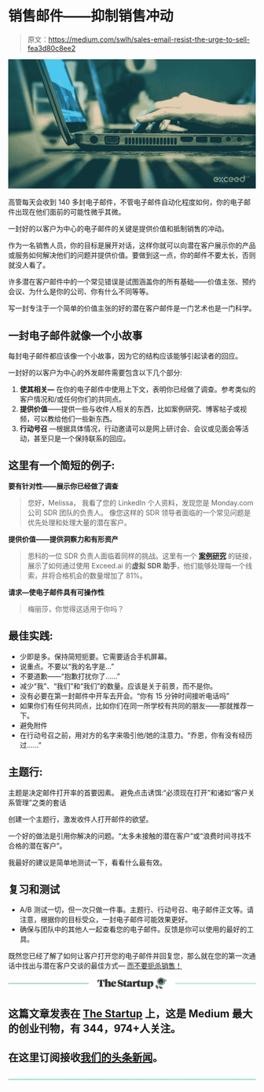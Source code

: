 # 销售邮件——抑制销售冲动

> 原文：<https://medium.com/swlh/sales-email-resist-the-urge-to-sell-fea3d80c8ee2>

![](img/0b7cf8b2186607a3eecdce4132c0dd31.png)

高管每天会收到 140 多封电子邮件，不管电子邮件自动化程度如何，你的电子邮件出现在他们面前的可能性微乎其微。

一封好的以客户为中心的电子邮件的关键是提供价值和抵制销售的冲动。

作为一名销售人员，你的目标是展开对话，这样你就可以向潜在客户展示你的产品或服务如何解决他们的问题并提供价值。要做到这一点，你的邮件不要太长，否则就没人看了。

许多潜在客户邮件中的一个常见错误是试图涵盖你的所有基础——价值主张、预约会议、为什么是你的公司、你有什么不同等等。

写一封专注于一个简单的价值主张的好的潜在客户邮件是一门艺术也是一门科学。

## 一封电子邮件就像一个小故事

每封电子邮件都应该像一个小故事，因为它的结构应该能够引起读者的回应。

一封好的以客户为中心的外发邮件需要包含以下几个部分:

1.  **使其相关—** 在你的电子邮件中使用上下文，表明你已经做了调查。参考类似的客户情况和/或任何你们的共同点。
2.  **提供价值**——提供一些与收件人相关的东西，比如案例研究、博客帖子或视频，可以教给他们一些新东西。
3.  **行动号召** —根据具体情况，行动邀请可以是网上研讨会、会议或见面会等活动，甚至只是一个保持联系的回应。

## **这里有一个简短的例子:**

**要有针对性——展示你已经做了调查**

> 您好，Melissa，
> 我看了您的 LinkedIn 个人资料，发现您是 Monday.com 公司 SDR 团队的负责人。
> 像您这样的 SDR 领导者面临的一个常见问题是优先处理和处理大量的潜在客户。

**提供价值——提供洞察力和有形资产**

> 思科的一位 SDR 负责人面临着同样的挑战。这里有一个 [**案例研究**](https://exceed.ai/product/) 的链接，展示了如何通过使用 Exceed.ai 的**虚拟 SDR 助手**，他们能够处理每一个线索，并将合格机会的数量增加了 81%。

**请求—使电子邮件具有可操作性**

> 梅丽莎，你觉得这适用于你吗？

## **最佳实践:**

*   少即是多。保持简短扼要。它需要适合手机屏幕。
*   说重点。不要以“我的名字是…”
*   不要道歉——“抱歉打扰你了……”
*   减少“我”、“我们”和“我们”的数量。应该是关于前景，而不是你。
*   没有必要在第一封邮件中开车去开会。“你有 15 分钟时间接听电话吗”
*   如果你们有任何共同点，比如你们在同一所学校有共同的朋友——那就推荐一下。
*   避免附件
*   在行动号召之前，用对方的名字来吸引他/她的注意力。“乔恩，你有没有经历过……”

## **主题行:**

主题是决定邮件打开率的首要因素。
避免点击诱饵:“必须现在打开”和诸如“客户关系管理”之类的套话

创建一个主题行，激发收件人打开邮件的欲望。

一个好的做法是引用你解决的问题。“太多未接触的潜在客户”或“浪费时间寻找不合格的潜在客户”。

我最好的建议是简单地测试一下，看看什么最有效。

## **复习和测试**

*   A/B 测试一切，但一次只做一件事。主题行、行动号召、电子邮件正文等。请注意，根据你的目标受众，一封电子邮件可能效果更好。
*   确保与团队中的其他人一起查看您的电子邮件。反馈是你可以使用的最好的工具。

既然您已经了解了如何让客户打开您的电子邮件并回复您，那么就在您的第一次通话中找出与潜在客户交谈的最佳方式— [而不要扼杀销售！](https://exceed.ai/curiosity-does-not-kill-the-sale/)

[![](img/308a8d84fb9b2fab43d66c117fcc4bb4.png)](https://medium.com/swlh)

## 这篇文章发表在 [The Startup](https://medium.com/swlh) 上，这是 Medium 最大的创业刊物，有 344，974+人关注。

## 在这里订阅接收[我们的头条新闻](http://growthsupply.com/the-startup-newsletter/)。

[![](img/b0164736ea17a63403e660de5dedf91a.png)](https://medium.com/swlh)